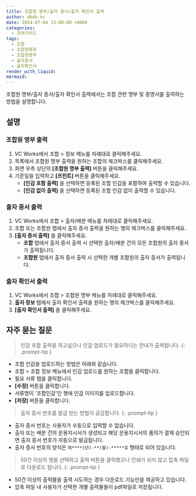```yaml
---
title: 조합원 명부/출자 증서/출자 확인서 출력
author: dkdk.kr
date: 2024-07-04 13:00:00 +0800
categories:
  - 코어가이드
tags:
  - 조합
  - 조합원총회
  - 조합원명부
  - 출자증서
  - 출자확인서
render_with_liquid: 
mermaid:
---
```

조합원 명부/출자 증서/출자 확인서 출력에서는 조합 관련 명부 및 증명서를 출력하는 방법을 설명합니다.
## 설명

### 조합원 명부 출력
1. VC Works에서 조합 > 정보 메뉴를 차례대로 클릭해주세요.
2. 목록에서 조합원 명부 출력을 원하는 조합의 체크박스를 클릭해주세요.
3. 화면 우측 상단의 **[조합원 명부 출력]** 버튼을 클릭해주세요.
4. 기준일을 입력하고 **[프린트]** 버튼을 클릭해주세요.
	- **[인감 포함 출력]** 을 선택하면 등록된 조합 인감을 포함하여 출력할 수 있습니다.
	- **[인감 없이 출력]** 을 선택하면 등록된 조합 인감 없이 출력할 수 있습니다.
### 출자 증서 출력
1. VC Works에서 조합 > 출자/배분 메뉴를 차례대로 클릭해주세요.
2. 조합 또는 조합원 탭에서 출자 증서 출력을 원하는 행의 체크박스를 클릭해주세요.
3. **[출자 증서 출력]** 을 클릭해주세요.
	- **조합** 탭에서 출자 증서 출력 시 선택한 출자/배분 건의 모든 조합원의 출자 증서가 출력됩니다.
	- **조합원** 탭에서 출자 증서 출력 시 선택한 개별 조합원의 출자 증서가 출력됩니다.
### 출자 확인서 출력
1. VC Works에서 조합 > 조합원 명부 메뉴를 차례대로 클릭해주세요.
2. **출자 정보** 탭에서 출자 확인서 출력을 원하는 행의 체크박스를 클릭해주세요.
3. **[출자 확인서 출력]** 을 클릭해주세요.
## 자주 묻는 질문

> 인감 포함 출력을 하고싶으나 인감 업로드가 필요하다는 안내가 출력됩니다.
{: .prompt-tip }
- 조합 인감을 업로드하는 방법은 아래와 같습니다.
- 조합 > 조합 정보 메뉴에서 인감 업로드를 원하는 조합을 클릭합니다.
- 필요 서류 탭을 클릭합니다.
- **[수정]** 버튼을 클릭합니다.
- 서류명이 '조합인감'인 행에 인감 이미지를 업로드합니다.
- **[저장]** 버튼을 클릭합니다.

> 출자 증서 번호를 발급 받는 방법이 궁금합니다.
{: .prompt-tip }
- 출자 증서 번호는 사용자가 수동으로 입력할 수 없습니다.
- 출자 또는 배분 건의 운용지시서가 생성되고 해당 운용지시서의 품의가 결재 승인되면 출자 증서 번호가 자동으로 발급됩니다.
- 출자 증서 번호의 양식은 `제****(년)-**(월)-*****호` 형태로 되어 있습니다.

> 50건 이상의 행을 선택하고 출력 버튼을 클릭했으나 인쇄가 되지 않고 압축 파일로 다운로드 됩니다.
{: .prompt-tip }
- 50건 이상의 출력물을 출력 시도하는 경우 다운로드 기능만을 제공하고 있습니다.
- 압축 파일 내 사용자가 선택한 개별 출력물들이 pdf파일로 저장됩니다.